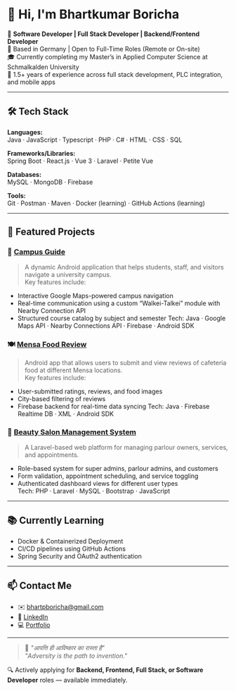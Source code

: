 # 👋 Hi, I'm Bhartkumar Boricha

🎯 **Software Developer | Full Stack Developer | Backend/Frontend Developer**  
📍 Based in Germany | Open to Full-Time Roles (Remote or On-site)  
🎓 Currently completing my Master’s in Applied Computer Science at Schmalkalden University  
💼 1.5+ years of experience across full stack development, PLC integration, and mobile apps  

---

## 🛠️ Tech Stack

**Languages:**  
Java · JavaScript · Typescript · PHP · C# · HTML · CSS · SQL

**Frameworks/Libraries:**  
Spring Boot · React.js · Vue 3 · Laravel · Petite Vue

**Databases:**  
MySQL · MongoDB · Firebase

**Tools:**  
Git · Postman · Maven · Docker (learning) · GitHub Actions (learning)

---

## 🚀 Featured Projects

### 📱 [Campus Guide](https://github.com/borichab/CampusGuide)
> A dynamic Android application that helps students, staff, and visitors navigate a university campus.  
Key features include:
- Interactive Google Maps-powered campus navigation
- Real-time communication using a custom “Walkei-Talkei” module with Nearby Connection API
- Structured course catalog by subject and semester
Tech: Java · Google Maps API · Nearby Connections API · Firebase · Android SDK

### 🍽️ [Mensa Food Review](https://github.com/borichab/mensa-food-review)
> Android app that allows users to submit and view reviews of cafeteria food at different Mensa locations.  
Key features include:
- User-submitted ratings, reviews, and food images
- City-based filtering of reviews
- Firebase backend for real-time data syncing
Tech: Java · Firebase Realtime DB · XML · Android SDK

### 💈 [Beauty Salon Management System](https://github.com/borichab/beauty-salon)
> A Laravel-based web platform for managing parlour owners, services, and appointments.
- Role-based system for super admins, parlour admins, and customers
- Form validation, appointment scheduling, and service toggling
- Authenticated dashboard views for different user types  
Tech: PHP · Laravel · MySQL · Bootstrap · JavaScript

---

## 📚 Currently Learning

- Docker & Containerized Deployment   
- CI/CD pipelines using GitHub Actions  
- Spring Security and OAuth2 authentication

---

## 📫 Contact Me

- ✉️ bhartpboricha@gmail.com  
- 🔗 [LinkedIn](https://www.linkedin.com/in/bhartkumar-boricha/)  
- 💻 [Portfolio](https://portfolio-b7kp.vercel.app/)

---

> 🧠 *"आपत्ति ही आविष्कार का रास्ता है"*  
> *"Adversity is the path to invention."*

🔍 Actively applying for **Backend, Frontend, Full Stack, or Software Developer** roles — available immediately.
